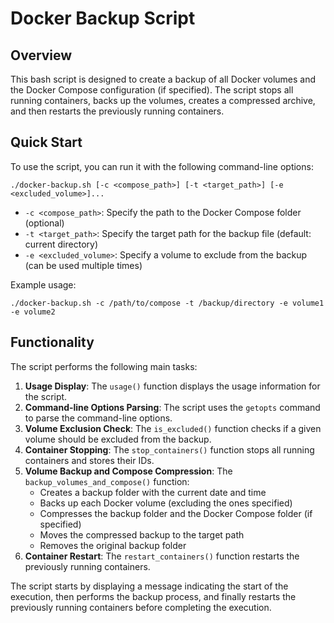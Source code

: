 # Docker Backup Script

## Overview

This bash script is designed to create a backup of all Docker volumes and the Docker Compose configuration (if specified). The script stops all running containers, backs up the volumes, creates a compressed archive, and then restarts the previously running containers.

## Quick Start

To use the script, you can run it with the following command-line options:

```
./docker-backup.sh [-c <compose_path>] [-t <target_path>] [-e <excluded_volume>]...
```

- `-c <compose_path>`: Specify the path to the Docker Compose folder (optional)
- `-t <target_path>`: Specify the target path for the backup file (default: current directory)
- `-e <excluded_volume>`: Specify a volume to exclude from the backup (can be used multiple times)

Example usage:

```
./docker-backup.sh -c /path/to/compose -t /backup/directory -e volume1 -e volume2
```

## Functionality

The script performs the following main tasks:

1. **Usage Display**: The `usage()` function displays the usage information for the script.
2. **Command-line Options Parsing**: The script uses the `getopts` command to parse the command-line options.
3. **Volume Exclusion Check**: The `is_excluded()` function checks if a given volume should be excluded from the backup.
4. **Container Stopping**: The `stop_containers()` function stops all running containers and stores their IDs.
5. **Volume Backup and Compose Compression**: The `backup_volumes_and_compose()` function:
   - Creates a backup folder with the current date and time
   - Backs up each Docker volume (excluding the ones specified)
   - Compresses the backup folder and the Docker Compose folder (if specified)
   - Moves the compressed backup to the target path
   - Removes the original backup folder
6. **Container Restart**: The `restart_containers()` function restarts the previously running containers.

The script starts by displaying a message indicating the start of the execution, then performs the backup process, and finally restarts the previously running containers before completing the execution.